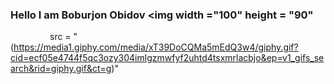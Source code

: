 ### Hello I am Boburjon Obidov <img width ="100" height = "90"
                src = "(https://media1.giphy.com/media/xT39DoCQMa5mEdQ3w4/giphy.gif?cid=ecf05e4744f5qc3ozy304imlgzmwfyf2uhtd4tsxmrlacbjo&ep=v1_gifs_search&rid=giphy.gif&ct=g)"
